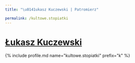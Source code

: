 ```yaml
---
title: "\u0141ukasz Kuczewski | Patromierz"

permalink: /kultowe.stopiatki
---
```


# [Łukasz Kuczewski](https://patronite.pl/kultowe.stopiatki)

{% include profile.md name="kultowe.stopiatki" prefix="k" %}
